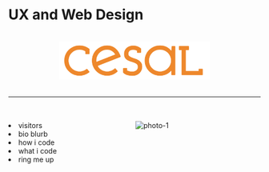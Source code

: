 # UX and Web Design

<p align="center">
<br>
  <img src="images/Full-Color-Logotype.png" alt="Logo" width="300"></img>
<br>
<br>
<hr>
<br>
<br>
<img src="images/photo-1.png" alt="photo-1" width="250" align="right"></img>
<li>visitors</li>
<li>bio blurb</li>
<li>how i code</li>
<li>what i code</li>
<li>ring me up</li>

</p>